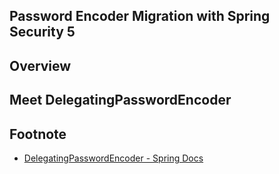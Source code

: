Password Encoder Migration with Spring Security 5
---

## Overview

## Meet DelegatingPasswordEncoder

Footnote
---
 - [DelegatingPasswordEncoder - Spring Docs](https://docs.spring.io/spring-security/site/docs/current/reference/htmlsingle/#pe-dpe)